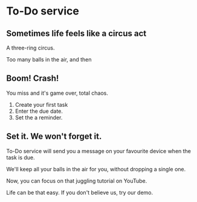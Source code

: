 # To-Do service

## Sometimes life feels like a circus act

A three-ring circus.

Too many balls in the air, and then

## Boom! Crash!

You miss and it's game over, total chaos.

1. Create your first task
2. Enter the due date.
3. Set the a reminder.

## Set it. We won't forget it.

To-Do service will send you a message on your favourite device when the task is due.

We'll keep all your balls in the air for you, without dropping a single one.

Now, you can focus on that juggling tutorial on YouTube.

Life can be that easy. If you don't believe us, try our demo.
